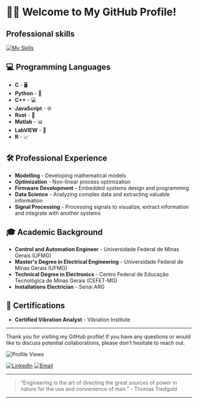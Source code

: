 # 👨‍💻 Welcome to My GitHub Profile!

## Professional skills
[![My Skills](https://skillicons.dev/icons?i=linux,c,python,cpp,js,rust,matlab,r,latex)](https://skillicons.dev)

## 💻 Programming Languages

- **C** - 🖥️
- **Python** - 🐍
- **C++** - 💻
- **JavaScript** - 🌐
- **Rust** - 🦀
- **Matlab** - 📊
- **LabVIEW** - 🔧
- **R** - 📈

## 🛠️ Professional Experience

- **Modelling** - Developing mathematical models
- **Optimization** - Non-linear process optimization
- **Firmware Development** - Embedded systems design and programming
- **Data Science** - Analyzing complex data and extracting valuable information
- **Signal Processing** - Processing signals to visualize, extract information and integrate with another systems

## 🎓 Academic Background

- **Control and Automation Engineer** - Universidade Federal de Minas Gerais (UFMG)
- **Master's Degree in Electrical Engineering** - Universidade Federal de Minas Gerais (UFMG)
- **Technical Degree in Electronics** - Centro Federal de Educação Tecnológica de Minas Gerais (CEFET-MG)
- **Installations Electrician** - Senai ARG

## 📜 Certifications

- **Certified Vibration Analyst** - Vibration Institute
---

Thank you for visiting my GitHub profile! If you have any questions or would like to discuss potential collaborations, please don't hesitate to reach out.

![Profile Views](https://komarev.com/ghpvc/?username=yourusername&color=blue)

[![LinkedIn](https://img.shields.io/badge/LinkedIn-Connect-blue)](https://www.linkedin.com/in/matheusvra/)
[![Email](https://img.shields.io/badge/Email-Contact%20Me-red)](mailto:matheusvra@hotmail.com)

---

> “Engineering is the art of directing the great sources of power in nature for the use and convenience of man.” - Thomas Tredgold

---
